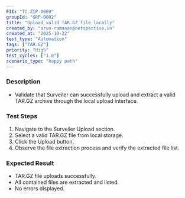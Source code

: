 ```yaml
---
FII: "TC-ZIP-0069"
groupId: "GRP-0002"
title: "Upload valid TAR.GZ file locally"
created_by: "arun-ramanan@netspective.in"
created_at: "2025-10-22"
test_type: "Automation"
tags: ["TAR.GZ"]
priority: "High"
test_cycles: ["1.0"]
scenario_type: "happy path"
---
```


### Description
- Validate that Surveiler can successfully upload and extract a valid TAR.GZ archive through the local upload interface.

### Test Steps
1. Navigate to the Surveiler Upload section.  
2. Select a valid TAR.GZ file from local storage.  
3. Click the Upload button.  
4. Observe the file extraction process and verify the extracted file list.

### Expected Result
- TAR.GZ file uploads successfully.  
- All contained files are extracted and listed.  
- No errors displayed.
